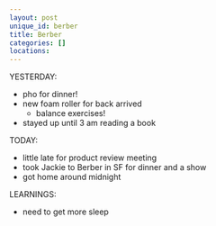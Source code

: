 ```yaml
---
layout: post
unique_id: berber
title: Berber
categories: []
locations: 
---
```


YESTERDAY:
* pho for dinner!
* new foam roller for back arrived
  * balance exercises!
* stayed up until 3 am reading a book

TODAY:
* little late for product review meeting
* took Jackie to Berber in SF for dinner and a show
* got home around midnight

LEARNINGS:
* need to get more sleep
